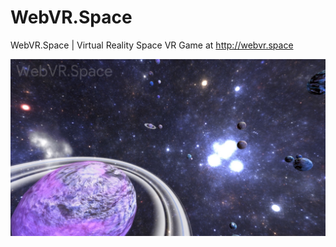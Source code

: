 # WebVR.Space
WebVR.Space | Virtual Reality Space VR Game at http://webvr.space

![WebVR.Space](https://github.com/VRRollerCoaster/WebVR.Space/blob/master/webvr.space:thumbnail.jpg)
